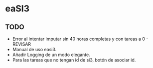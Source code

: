 # eaSI3

## TODO
* Error al intentar imputar sin 40 horas completas y con tareas a 0 - REVISAR
* Manual de uso easi3.
* Añadir Logging de un modo elegante.
* Para las tareas que no tengan id de si3, botón de asociar id.
